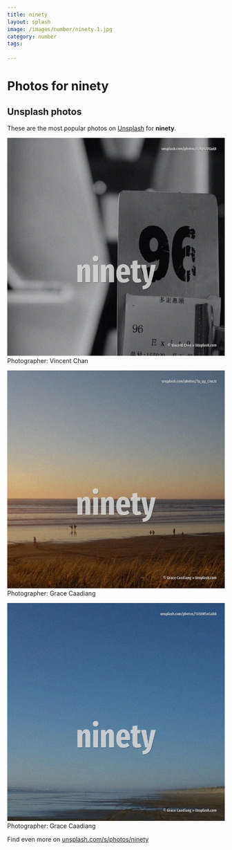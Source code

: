 ```yaml
---
title: ninety
layout: splash
image: /images/number/ninety.1.jpg
category: number
tags:

---
```

# Photos for ninety
 
## Unsplash photos
These are the most popular photos on [Unsplash](https://unsplash.com) for **ninety**.
 
![ninety](/images/number/ninety.1.jpg)
Photographer:  Vincent Chan
 
![ninety](/images/number/ninety.2.jpg)
Photographer:  Grace Caadiang
 
![ninety](/images/number/ninety.3.jpg)
Photographer:  Grace Caadiang
 
Find even more on [unsplash.com/s/photos/ninety](https://unsplash.com/s/photos/ninety)
 
